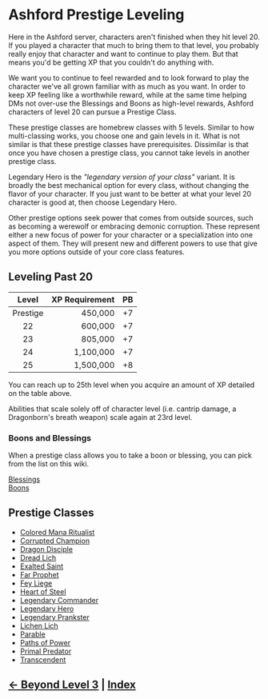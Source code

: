 # Ashford Prestige Leveling
Here in the Ashford server, characters aren't finished when they hit level 20. If you played a character that much to bring them to that level, you probably really enjoy that character and want to continue to play them. But that means you'd be getting XP that you couldn't do anything with.

We want you to continue to feel rewarded and to look forward to play the character we've all grown familiar with as much as you want. In order to keep XP feeling like a worthwhile reward, while at the same time helping DMs not over-use the Blessings and Boons as high-level rewards, Ashford characters of level 20 can pursue a Prestige Class.

These prestige classes are homebrew classes with 5 levels. Similar to how multi-classing works, you choose one and gain levels in it. What is not similar is that these prestige classes have prerequisites. Dissimilar is that once you have chosen a prestige class, you cannot take levels in another prestige class.

Legendary Hero is the *"legendary version of your class"* variant. It is broadly the best mechanical option for every class, without changing the flavor of your character. If you just want to be better at what your level 20 character is good at, then choose Legendary Hero. 

Other prestige options seek power that comes from outside sources, such as becoming a werewolf or embracing demonic corruption. These represent either a new focus of power for your character or a specialization into one aspect of them. They will present new and different powers to use that give you more options outside of your core class features.

## Leveling Past 20

| Level    | XP Requirement   | PB |
|:--------:|----------:|:---:|
| Prestige | 450,000   | +7 |
| 22       | 600,000   | +7 |
| 23       | 805,000   | +7 |
| 24       | 1,100,000 | +7 |
| 25       | 1,500,000 | +8 |

You can reach up to 25th level when you acquire an amount of XP detailed on the table above.

Abilities that scale solely off of character level (i.e. cantrip damage, a Dragonborn's breath weapon) scale again at 23rd level.

### Boons and Blessings
When a prestige class allows you to take a boon or blessing, you can pick from the list on this wiki.

[Blessings](./prestige_classes/blessings.md) <br>
[Boons](./prestige_classes/boons.md)

## Prestige Classes
- [Colored Mana Ritualist](./prestige_classes/colored-mana-ritualist.md)
- [Corrupted Champion](./prestige_classes/corrupted-champion.md)
- [Dragon Disciple](./prestige_classes/dragon-disciple.md)
- [Dread Lich](./prestige_classes/dread-lich.md)
- [Exalted Saint](./prestige_classes/exalted-saint.md)
- [Far Prophet](./prestige_classes/far-prophet.md)
- [Fey Liege](./prestige_classes/fey-liege.md)
- [Heart of Steel](./prestige_classes/heart-of-steel.md)
- [Legendary Commander](./prestige_classes/legendary-commander.md)
- [Legendary Hero](./prestige_classes/legendary-hero.md)
- [Legendary Prankster](./prestige_classes/legendary-prankster.md)
- [Lichen Lich](./prestige_classes/lichen-lich.md)
- [Parable](./prestige_classes/parable.md)
- [Paths of Power](./prestige_classes/paths-of-power.md)
- [Primal Predator](./prestige_classes/primal-predator.md)
- [Transcendent](./prestige_classes/transcendent.md)



## [← Beyond Level 3](4_beyond_level_3.md) | [Index](0_creation_guide.md)
